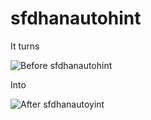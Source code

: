 sfdhanautohint
=========================

It turns

![Before sfdhanautohint](http://ww3.sinaimg.cn/large/798f7769gw1ek267cmaudj20m90gok26.jpg)

Into

![After sfdhanautoyint](http://ww2.sinaimg.cn/large/798f7769gw1ek267w2vztj20m80gnk1u.jpg)